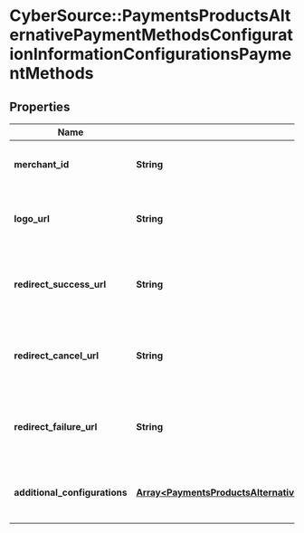 # CyberSource::PaymentsProductsAlternativePaymentMethodsConfigurationInformationConfigurationsPaymentMethods

## Properties
Name | Type | Description | Notes
------------ | ------------- | ------------- | -------------
**merchant_id** | **String** | Merchant ID for the payment method. This is a unique identifier for the merchant. example. mid12345678  | [optional] 
**logo_url** | **String** | URL of the logo for the payment method. This is used for branding purposes. example: http://www.test.com  | [optional] 
**redirect_success_url** | **String** | URL to redirect to after a successful transaction. This is where the user will be sent after completing the payment. example: http://www.test.com/success  | [optional] 
**redirect_cancel_url** | **String** | URL to redirect to if the user cancels the transaction. This is where the user will be sent if they choose to cancel the payment. example: http://www.test.com/cancel  | [optional] 
**redirect_failure_url** | **String** | URL to redirect to if the transaction fails. This is where the user will be sent if there is an error during the payment process. example: http://www.test.com/failure  | [optional] 
**additional_configurations** | [**Array&lt;PaymentsProductsAlternativePaymentMethodsConfigurationInformationConfigurationsAdditionalConfigurations&gt;**](PaymentsProductsAlternativePaymentMethodsConfigurationInformationConfigurationsAdditionalConfigurations.md) | Additional configurations for the payment method. This can include various settings specific to the payment method.  | [optional] 


